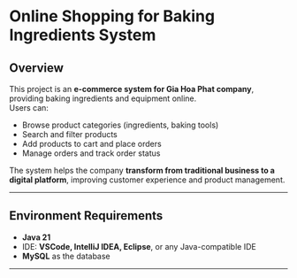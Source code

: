 # Online Shopping for Baking Ingredients System

## Overview
This project is an **e-commerce system for Gia Hoa Phat company**, providing baking ingredients and equipment online.  
Users can:  
- Browse product categories (ingredients, baking tools)  
- Search and filter products  
- Add products to cart and place orders  
- Manage orders and track order status  

The system helps the company **transform from traditional business to a digital platform**, improving customer experience and product management.

---

## Environment Requirements

- **Java 21**  
- IDE: **VSCode, IntelliJ IDEA, Eclipse**, or any Java-compatible IDE  
- **MySQL** as the database  

---


